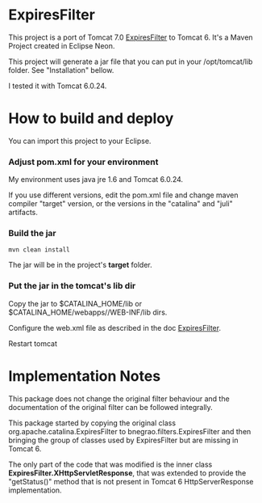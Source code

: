 # ExpiresFilter
This project is a port of Tomcat 7.0 [ExpiresFilter](https://tomcat.apache.org/tomcat-7.0-doc/config/filter.html#Expires_Filter) to Tomcat 6. It's a Maven Project created in Eclipse Neon.

This project will generate a jar file that you can put in your /opt/tomcat/lib folder. See "Installation" bellow.

I tested it with Tomcat 6.0.24. 

# How to build and deploy

You can import this project to your Eclipse.

### Adjust pom.xml for your environment

My environment uses java jre 1.6 and Tomcat 6.0.24. 

If you use different versions, edit the pom.xml file and change maven compiler "target" version, or the versions in the "catalina" and "juli" artifacts.

### Build the jar

    mvn clean install

The jar will be in the project's **target** folder.

### Put the jar in the tomcat's lib dir

Copy the jar to $CATALINA_HOME/lib or $CATALINA_HOME/webapps/<APP>/WEB-INF/lib dirs.

Configure the web.xml file as described in the doc [ExpiresFilter](https://tomcat.apache.org/tomcat-7.0-doc/config/filter.html#Expires_Filter).

Restart tomcat

# Implementation Notes

This package does not change the original filter behaviour and the documentation of the original filter can be followed integrally.

This package started by copying the original class org.apache.catalina.ExpiresFilter to bnegrao.filters.ExpiresFilter and then bringing the group of classes used by ExpiresFilter but are missing in Tomcat 6. 

The only part of the code that was modified is the inner class  **ExpiresFilter.XHttpServletResponse**, that was extended to provide the "getStatus()" method that is not present in Tomcat 6 HttpServerResponse implementation.
